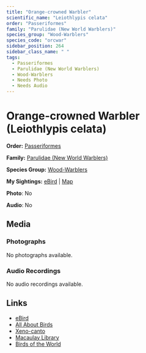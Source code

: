 ```yaml
---
title: "Orange-crowned Warbler"
scientific_name: "Leiothlypis celata"
order: "Passeriformes"
family: "Parulidae (New World Warblers)"
species_group: "Wood-Warblers"
species_code: "orcwar"
sidebar_position: 264
sidebar_class_name: " "
tags: 
  - Passeriformes
  - Parulidae (New World Warblers)
  - Wood-Warblers
  - Needs Photo
  - Needs Audio
---
```


# Orange-crowned Warbler (Leiothlypis celata)

**Order:** [Passeriformes](/tags/passeriformes)

**Family:** [Parulidae (New World Warblers)](/tags/parulidae-new-world-warblers)

**Species Group:** [Wood-Warblers](/tags/wood-warblers)

**My Sightings:** [eBird](https://ebird.org/lifelist?r=world&time=life&spp=orcwar) | [Map](/map?species_code=orcwar)

**Photo**: No 

**Audio**: No

## Media
### Photographs
No photographs available.

### Audio Recordings
No audio recordings available.

## Links
* [eBird](https://ebird.org/species/orcwar) 
* [All About Birds](https://www.allaboutbirds.org/guide/orcwar) 
* [Xeno-canto](https://www.xeno-canto.org/species/leiothlypis-celata) 
* [Macaulay Library](https://search.macaulaylibrary.org/catalog?taxonCode=orcwar&sort=rating_rank_desc)
* [Birds of the World](https://birdsoftheworld.org/bow/species/orcwar)
